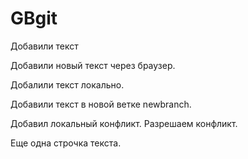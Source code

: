 ﻿# GBgit

Добавили текст

Добавили новый текст через браузер.

Добалили текст локально.

Добавили текст в новой ветке newbranch.

Добавил локальный конфликт. Разрешаем конфликт.

Еще одна строчка текста.